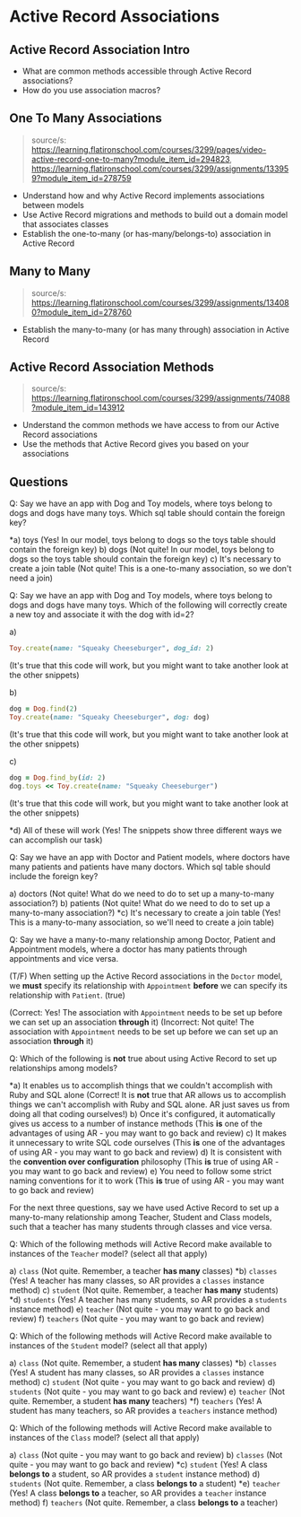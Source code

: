 # Active Record Associations

## Active Record Association Intro
* What are common methods accessible through Active Record associations?
* How do you use association macros?

## One To Many Associations
> source/s: https://learning.flatironschool.com/courses/3299/pages/video-active-record-one-to-many?module_item_id=294823, https://learning.flatironschool.com/courses/3299/assignments/133959?module_item_id=278759

* Understand how and why Active Record implements associations between models
* Use Active Record migrations and methods to build out a domain model that associates classes
* Establish the one-to-many (or has-many/belongs-to) association in Active Record

## Many to Many
> source/s: https://learning.flatironschool.com/courses/3299/assignments/134080?module_item_id=278760
* Establish the many-to-many (or has many through) association in Active Record

## Active Record Association Methods
> source/s: https://learning.flatironschool.com/courses/3299/assignments/74088?module_item_id=143912

* Understand the common methods we have access to from our Active Record associations
* Use the methods that Active Record gives you based on your associations



## Questions

Q: Say we have an app with Dog and Toy models, where toys belong to dogs and
dogs have many toys. Which sql table should contain the foreign key?

*a) toys (Yes! In our model, toys belong to dogs so the toys table should contain the foreign key)
b) dogs (Not quite! In our model, toys belong to dogs so the toys table should contain the foreign key)
c) It's necessary to create a join table (Not quite! This is a one-to-many association, so we don't need a join)

Q: Say we have an app with Dog and Toy models, where toys belong to dogs and
dogs have many toys. Which of the following will correctly create a new toy and
associate it with the dog with id=2?

a)

```rb
Toy.create(name: "Squeaky Cheeseburger", dog_id: 2)
```
(It's true that this code will work, but you might want to take another look at the other snippets)

b)

```rb
dog = Dog.find(2)
Toy.create(name: "Squeaky Cheeseburger", dog: dog)
```
(It's true that this code will work, but you might want to take another look at the other snippets)

c)

```rb
dog = Dog.find_by(id: 2)
dog.toys << Toy.create(name: "Squeaky Cheeseburger")
```
(It's true that this code will work, but you might want to take another look at the other snippets)

*d) All of these will work
(Yes! The snippets show three different ways we can accomplish our task)

Q: Say we have an app with Doctor and Patient models, where doctors have many
patients and patients have many doctors. Which sql table should include the
foreign key?

a) doctors (Not quite! What do we need to do to set up a many-to-many association?)
b) patients (Not quite! What do we need to do to set up a many-to-many association?)
*c) It's necessary to create a join table (Yes! This is a many-to-many association, so we'll need to create a join table)

Q: Say we have a many-to-many relationship among Doctor, Patient and Appointment
models, where a doctor has many patients through appointments and vice versa.

(T/F) When setting up the Active Record associations in the `Doctor` model, we
**must** specify its relationship with `Appointment` **before** we can specify
its relationship with `Patient`. (true)

(Correct: Yes! The association with `Appointment` needs to be set up before we can set up an association **through** it)
(Incorrect: Not quite! The association with `Appointment` needs to be set up before we can set up an association **through** it)

Q: Which of the following is **not** true about using Active Record to set up
relationships among models?

*a) It enables us to accomplish things that we couldn't accomplish with Ruby and SQL alone (Correct! It is **not** true that AR allows us to accomplish things we can't accomplish with Ruby and SQL alone. AR just saves us from doing all that coding ourselves!)
b) Once it's configured, it automatically gives us access to a number of instance methods (This **is** one of the advantages of using AR - you may want to go back and review)
c) It makes it unnecessary to write SQL code ourselves (This **is** one of the advantages of using AR - you may want to go back and review)
d) It is consistent with the **convention over configuration** philosophy (This **is** true of using AR - you may want to go back and review)
e) You need to follow some strict naming conventions for it to work (This **is** true of using AR - you may want to go back and review)

For the next three questions, say we have used Active Record to set up a
many-to-many relationship among Teacher, Student and Class models, such that a
teacher has many students through classes and vice versa.

Q: Which of the following methods will Active Record make available to instances
of the `Teacher` model? (select all that apply)

a) `class` (Not quite. Remember, a teacher **has many** classes)
*b) `classes` (Yes! A teacher has many classes, so AR provides a `classes` instance method)
c) `student` (Not quite. Remember, a teacher **has many** students)
*d) `students` (Yes! A teacher has many students, so AR provides a `students` instance method)
e) `teacher` (Not quite - you may want to go back and review)
f) `teachers` (Not quite - you may want to go back and review)

Q: Which of the following methods will Active Record make available to instances
of the `Student` model? (select all that apply)

a) `class` (Not quite. Remember, a student **has many** classes)
*b) `classes` (Yes! A student has many classes, so AR provides a `classes` instance method)
c) `student` (Not quite - you may want to go back and review)
d) `students` (Not quite - you may want to go back and review)
e) `teacher` (Not quite. Remember, a student **has many** teachers)
*f) `teachers` (Yes! A student has many teachers, so AR provides a `teachers` instance method)

Q: Which of the following methods will Active Record make available to instances
of the `Class` model? (select all that apply)

a) `class` (Not quite - you may want to go back and review)
b) `classes` (Not quite - you may want to go back and review)
*c) `student` (Yes! A class **belongs to** a student, so AR provides a `student` instance method)
d) `students` (Not quite. Remember, a class **belongs to** a student)
*e) `teacher` (Yes! A class **belongs to** a teacher, so AR provides a `teacher` instance method)
f) `teachers` (Not quite. Remember, a class **belongs to** a teacher)
